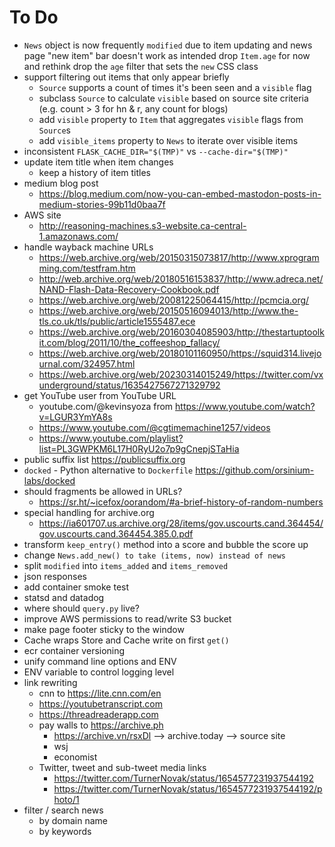# To Do

- `News` object is now frequently `modified` due to item updating and 
    news page "new item" bar doesn't work as intended
    drop `Item.age` for now and rethink
    drop the `age` filter that sets the `new` CSS class
- support filtering out items that only appear briefly 
  - `Source` supports a count of times it's been seen and a `visible` flag
  - subclass `Source` to calculate `visible` based on source site criteria
    (e.g. count > 3 for hn & r, any count for blogs)
  - add `visible` property to `Item` that aggregates `visible` flags from `Source`s
  - add `visible_items` property to `News` to iterate over visible items
- inconsistent `FLASK_CACHE_DIR="$(TMP)"` vs `--cache-dir="$(TMP)"`
- update item title when item changes
  - keep a history of item titles
- medium blog post
  - https://blog.medium.com/now-you-can-embed-mastodon-posts-in-medium-stories-99b11d0baa7f
- AWS site
  - http://reasoning-machines.s3-website.ca-central-1.amazonaws.com/
- handle wayback machine URLs
  - https://web.archive.org/web/20150315073817/http://www.xprogramming.com/testfram.htm
  - http://web.archive.org/web/20180516153837/http://www.adreca.net/NAND-Flash-Data-Recovery-Cookbook.pdf
  - https://web.archive.org/web/20081225064415/http://pcmcia.org/
  - https://web.archive.org/web/20150516094013/http://www.the-tls.co.uk/tls/public/article1555487.ece
  - https://web.archive.org/web/20160304085903/http://thestartuptoolkit.com/blog/2011/10/the_coffeeshop_fallacy/
  - https://web.archive.org/web/20180101160950/https://squid314.livejournal.com/324957.html
  - https://web.archive.org/web/20230314015249/https://twitter.com/vxunderground/status/1635427567271329792
- get YouTube user from YouTube URL
  - youtube.com/@kevinsyoza from https://www.youtube.com/watch?v=LGUR3YmYA8s
        <span itemprop="author" itemscope itemtype="http://schema.org/Person">
            <link itemprop="url" href="http://www.youtube.com/@allones3078">
            <link itemprop="name" content="All Ones">
        </span>
  - https://www.youtube.com/@cgtimemachine1257/videos
  - https://www.youtube.com/playlist?list=PL3GWPKM6L17H0RyU2o7p9gCnepjSTaHia
- public suffix list https://publicsuffix.org
- `docked` - Python alternative to `Dockerfile` https://github.com/orsinium-labs/docked
- should fragments be allowed in URLs?
  - https://sr.ht/~icefox/oorandom/#a-brief-history-of-random-numbers
- special handling for archive.org
  - https://ia601707.us.archive.org/28/items/gov.uscourts.cand.364454/gov.uscourts.cand.364454.385.0.pdf
- transform `keep_entry()` method into a score and bubble the score up
- change `News.add_new() to take (items, now) instead of news`
- split `modified` into `items_added` and `items_removed`
- json responses
- add container smoke test
- statsd and datadog 
- where should `query.py` live?
- improve AWS permissions to read/write S3 bucket
- make page footer sticky to the window
- Cache wraps Store and Cache write on first `get()`
- ecr container versioning
- unify command line options and ENV
- ENV variable to control logging level
- link rewriting
  - cnn to https://lite.cnn.com/en
  - https://youtubetranscript.com
  - https://threadreaderapp.com
  - pay walls to https://archive.ph
    - https://archive.vn/rsxDl --> archive.today --> source site
    - wsj
    - economist
  - Twitter, tweet and sub-tweet media links
    - https://twitter.com/TurnerNovak/status/1654577231937544192
    - https://twitter.com/TurnerNovak/status/1654577231937544192/photo/1
- filter / search news
  - by domain name
  - by keywords

